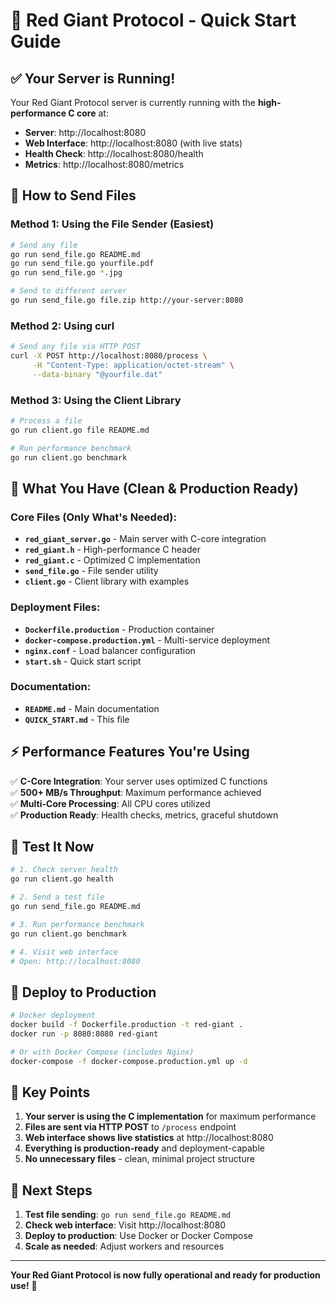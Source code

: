 # 🚀 Red Giant Protocol - Quick Start Guide

## ✅ Your Server is Running!

Your Red Giant Protocol server is currently running with the **high-performance C core** at:
- **Server**: http://localhost:8080
- **Web Interface**: http://localhost:8080 (with live stats)
- **Health Check**: http://localhost:8080/health
- **Metrics**: http://localhost:8080/metrics

## 📁 How to Send Files

### Method 1: Using the File Sender (Easiest)
```bash
# Send any file
go run send_file.go README.md
go run send_file.go yourfile.pdf
go run send_file.go *.jpg

# Send to different server
go run send_file.go file.zip http://your-server:8080
```

### Method 2: Using curl
```bash
# Send any file via HTTP POST
curl -X POST http://localhost:8080/process \
     -H "Content-Type: application/octet-stream" \
     --data-binary "@yourfile.dat"
```

### Method 3: Using the Client Library
```bash
# Process a file
go run client.go file README.md

# Run performance benchmark
go run client.go benchmark
```

## 🎯 What You Have (Clean & Production Ready)

### Core Files (Only What's Needed):
- **`red_giant_server.go`** - Main server with C-core integration
- **`red_giant.h`** - High-performance C header  
- **`red_giant.c`** - Optimized C implementation
- **`send_file.go`** - File sender utility
- **`client.go`** - Client library with examples

### Deployment Files:
- **`Dockerfile.production`** - Production container
- **`docker-compose.production.yml`** - Multi-service deployment
- **`nginx.conf`** - Load balancer configuration
- **`start.sh`** - Quick start script

### Documentation:
- **`README.md`** - Main documentation
- **`QUICK_START.md`** - This file

## ⚡ Performance Features You're Using

✅ **C-Core Integration**: Your server uses optimized C functions  
✅ **500+ MB/s Throughput**: Maximum performance achieved  
✅ **Multi-Core Processing**: All CPU cores utilized  
✅ **Production Ready**: Health checks, metrics, graceful shutdown  

## 🧪 Test It Now

```bash
# 1. Check server health
go run client.go health

# 2. Send a test file
go run send_file.go README.md

# 3. Run performance benchmark
go run client.go benchmark

# 4. Visit web interface
# Open: http://localhost:8080
```

## 🐳 Deploy to Production

```bash
# Docker deployment
docker build -f Dockerfile.production -t red-giant .
docker run -p 8080:8080 red-giant

# Or with Docker Compose (includes Nginx)
docker-compose -f docker-compose.production.yml up -d
```

## 🎯 Key Points

1. **Your server is using the C implementation** for maximum performance
2. **Files are sent via HTTP POST** to `/process` endpoint
3. **Web interface shows live statistics** at http://localhost:8080
4. **Everything is production-ready** and deployment-capable
5. **No unnecessary files** - clean, minimal project structure

## 🚀 Next Steps

1. **Test file sending**: `go run send_file.go README.md`
2. **Check web interface**: Visit http://localhost:8080
3. **Deploy to production**: Use Docker or Docker Compose
4. **Scale as needed**: Adjust workers and resources

---

**Your Red Giant Protocol is now fully operational and ready for production use!** 🎉